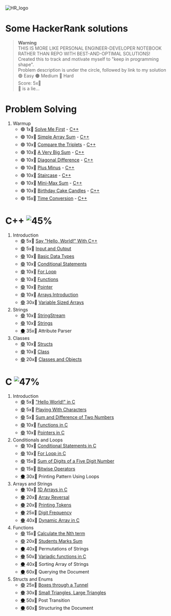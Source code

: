 ![HR_logo]
# Some HackerRank solutions

> __Warning__\
> THIS IS MORE LIKE PERSONAL ENGINEER-DEVELOPER NOTEBOOK RATHER THAN REPO WITH BEST-AND-OPTIMAL SOLUTIONS!\
> Created this to track and motivate myself to "keep in programming shape".\
> Problem description is under the circle, followed by link to my solution\
> :green_circle: Easy :orange_circle: Medium :red_circle: Hard\
> Score: 5x:cherries:\
> :cake: is a lie...

# Problem Solving
1. Warmup
    - :green_circle: 1x:cherries: [Solve Me First](https://www.hackerrank.com/challenges/solve-me-first/problem) - [C++](problem-solving/warmup/solve-me-first.cpp)
    - :green_circle: 10x:cherries: [Simple Array Sum](https://www.hackerrank.com/challenges/simple-array-sum/problem) - [C++](problem-solving/warmup/simple-array-sum.cpp)
    - :green_circle: 10x:cherries: [Compare the Triplets](https://www.hackerrank.com/challenges/compare-the-triplets/problem) - [C++](problem-solving/warmup/compare-the-triplets.cpp)
    - :green_circle: 10x:cherries: [A Very Big Sum](https://www.hackerrank.com/challenges/a-very-big-sum/problem) - [C++](problem-solving/warmup/a-very-big-sum.cpp)
    - :green_circle: 10x:cherries: [Diagonal Difference](https://www.hackerrank.com/challenges/diagonal-difference/problem) - [C++](problem-solving/warmup/diagonal-difference.cpp)
    - :green_circle: 10x:cherries: [Plus Minus](https://www.hackerrank.com/challenges/plus-minus/problem) - [C++](problem-solving/warmup/plus-minus.cpp)
    - :green_circle: 10x:cherries: [Staircase](https://www.hackerrank.com/challenges/staircase/problem) - [C++](problem-solving/warmup/staircase.cpp)
    - :green_circle: 10x:cherries: [Mini-Max Sum](https://www.hackerrank.com/challenges/mini-max-sum/problem) - [C++](problem-solving/warmup/mini-max-sum.cpp)
    - :green_circle: 10x:cherries: [Birthday Cake Candles](https://www.hackerrank.com/challenges/birthday-cake-candles/problem) - [C++](problem-solving/warmup/birthday-cake-candles.cpp)
    - :green_circle: 15x:cherries: [Time Conversion](https://www.hackerrank.com/challenges/time-conversion/problem) - [C++](problem-solving/warmup/time-conversion.cpp)
<!---
Implementation
Strings
Sorting
Search
Graph Theory
Greedy
Dynamic Programming
Constructive Algorithms
Bit Manipulation
Recursion
Game Theory
NP Complete
Debugging
-->

#  C++ ![45%][c++_progress]
1. Introduction
    - [:green_circle:](https://www.hackerrank.com/challenges/cpp-hello-world/problem) 5x:cherries: [Say "Hello, World!" With C++](C++/introduction/cpp-hello-world.cpp)
    - [:green_circle:](https://www.hackerrank.com/challenges/cpp-input-and-output/problem) 5x:cherries: [Input and Output](C++/introduction/cpp-input-and-output.cpp)
    - [:green_circle:](https://www.hackerrank.com/challenges/c-tutorial-basic-data-types/problem) 10x:cherries: [Basic Data Types](C++/introduction/basic-data-types.cpp)
    - [:green_circle:](https://www.hackerrank.com/challenges/c-tutorial-conditional-if-else/problem) 10x:cherries: [Conditional Statements](C++/introduction/conditional-statements.cpp)
    - [:green_circle:](https://www.hackerrank.com/challenges/c-tutorial-for-loop/problem) 10x:cherries: [For Loop](C++/introduction/for-loop.cpp)
    - [:green_circle:](https://www.hackerrank.com/challenges/c-tutorial-functions/problem) 10x:cherries: [Functions](C++/introduction/functions.cpp)
    - [:green_circle:](https://www.hackerrank.com/challenges/c-tutorial-pointer/problem) 10x:cherries: [Pointer](C++/introduction/pointer.cpp)
    - [:green_circle:](https://www.hackerrank.com/challenges/arrays-introduction/problem) 10x:cherries: [Arrays Introduction](C++/introduction/arrays-introduction.cpp)
    - [:green_circle:](https://www.hackerrank.com/challenges/variable-sized-arrays/problem) 30x:cherries: [Variable Sized Arrays](C++/introduction/variable-sized-arrays.cpp)
2. Strings
    - [:green_circle:](https://www.hackerrank.com/challenges/c-tutorial-stringstream/problem) 10x:cherries: [StringStream](C++/strings/stringstream.cpp)
    - [:green_circle:](https://www.hackerrank.com/challenges/c-tutorial-strings/problem) 10x:cherries: [Strings](C++/strings/strings.cpp)
    - [:black_circle:](https://www.hackerrank.com/challenges/attribute-parser/problem) 35x:cherries: Attribute Parser
3. Classes
    - [:green_circle:](https://www.hackerrank.com/challenges/c-tutorial-struct/problem) 10x:cherries: [Structs](C++/classes/struct.cpp)
    - [:green_circle:](https://www.hackerrank.com/challenges/c-tutorial-class/problem) 10x:cherries: [Class](C++/classes/class.cpp)
    - [:green_circle:](https://www.hackerrank.com/challenges/classes-objects/problem) 20x:cherries: [Classes and Objects](C++/classes/classes-objects.cpp)
<!---
    - [:green_circle:](https://www.hackerrank.com/challenges/c-tutorial-conditional-if-else/problem) 30x:cherries: [Box It!](C++/classes/conditional-statements.cpp)
    - [:orange_circle:](https://www.hackerrank.com/challenges/c-tutorial-for-loop/problem) 30x:cherries: [Inherited Code](C++/classes/for-loop.cpp)
    - [:orange_circle:](https://www.hackerrank.com/challenges/c-tutorial-functions/problem) 30x:cherries: [Exceptional Server](C++/classes/functions.cpp)
    - [:orange_circle:](https://www.hackerrank.com/challenges/c-tutorial-pointer/problem) 40x:cherries: [Virtual Functions](C++/classes/pointer.cpp)
    - [:red_circle:](https://www.hackerrank.com/challenges/arrays-introduction/problem) 60x:cherries: [Abstract Classes - Polymorphism](C++/classes/arrays-introduction.cpp)
    -->
# C ![47%][c_progress]
1. Introduction
    - [:green_circle:](https://www.hackerrank.com/challenges/hello-world-c/problem) 5x:cherries: ["Hello World!" in C](C/introduction/hello-world-c.c)
    - [:green_circle:](https://www.hackerrank.com/challenges/playing-with-characters/problem) 5x:cherries: [Playing With Characters](C/introduction/playing-with-characters.c)
    - [:green_circle:](https://www.hackerrank.com/challenges/sum-numbers-c/problem) 5x:cherries: [Sum and Difference of Two Numbers](C/introduction/sum-numbers-c.c)
    - [:green_circle:](https://www.hackerrank.com/challenges/functions-in-c/problem) 10x:cherries: [Functions in C](C/introduction/functions-in-c.c)
    - [:green_circle:](https://www.hackerrank.com/challenges/pointer-in-c/problem) 10x:cherries: [Pointers in C](C/introduction/pointer-in-c.c)
2. Conditionals and Loops
    - [:green_circle:](https://www.hackerrank.com/challenges/conditional-statements-in-c/problem) 10x:cherries: [Conditional Statements in C](C/conditionals-and-loops/conditional-statements-in-c.c)
    - [:green_circle:](https://www.hackerrank.com/challenges/for-loop-in-c/problem) 10x:cherries: [For Loop in C](C/conditionals-and-loops/for-loop-in-c.c)
    - [:green_circle:](https://www.hackerrank.com/challenges/sum-of-digits-of-a-five-digit-number/problem) 15x:cherries: [Sum of Digits of a Five Digit Number](C/conditionals-and-loops/sum-of-digits-of-a-five-digit-number.c)
    - [:green_circle:](https://www.hackerrank.com/challenges/bitwise-operators-in-c/problem) 15x:cherries: [Bitwise Operators](C/conditionals-and-loops/bitwise-operators-in-c.c)
    - [:black_circle:](https://www.hackerrank.com/challenges/printing-pattern-2/problem) 30x:cherries: Printing Pattern Using Loops
3. Arrays and Strings
    - [:orange_circle:](https://www.hackerrank.com/challenges/1d-arrays-in-c/problem) 10x:cherries: [1D Arrays in C](C/arrays-and-strings/1d-arrays-in-c.c)
    - [:orange_circle:](https://www.hackerrank.com/challenges/reverse-array-c/problem) 20x:cherries: [Array Reversal](C/arrays-and-strings/reverse-array-c.c)
    - [:orange_circle:](https://www.hackerrank.com/challenges/printing-tokens-/problem) 20x:cherries: [Printing Tokens](C/arrays-and-strings/printing-tokens.c)
    - [:orange_circle:](https://www.hackerrank.com/challenges/frequency-of-digits-1/problem) 25x:cherries: [Digit Frequency](C/arrays-and-strings/digit-frequency.c)
    - [:orange_circle:](https://www.hackerrank.com/challenges/dynamic-array-in-c/problem) 40x:cherries: [Dynamic Array in C](C/arrays-and-strings/dynamic-array-in-c.c)
4. Functions
    - [:green_circle:](https://www.hackerrank.com/challenges/recursion-in-c/problem) 15x:cherries: [Calculate the Nth term](C/functions/calculate-the-nth-term.c)
    - [:green_circle:](https://www.hackerrank.com/challenges/students-marks-sum/problem) 20x:cherries: [Students Marks Sum](C/functions/students-marks-sum.c)
    - [:black_circle:](https://www.hackerrank.com/challenges/permutations-of-strings/problem) 40x:cherries: Permutations of Strings
    - [:orange_circle:](https://www.hackerrank.com/challenges/variadic-functions-in-c/problem) 50x:cherries: [Variadic functions in C](C/functions/variadic-functions-in-c.c)
    - [:black_circle:](https://www.hackerrank.com/challenges/sorting-array-of-strings/problem) 40x:cherries: Sorting Array of Strings
    - [:black_circle:](https://www.hackerrank.com/challenges/querying-the-document/problem) 60x:cherries: Querying the Document
5. Structs and Enums
    - [:green_circle:](https://www.hackerrank.com/challenges/too-high-boxes/problem) 25x:cherries: [Boxes through a Tunnel](C/structs-and-enums/boxes-through-a-tunnel.c)
    - [:orange_circle:](https://www.hackerrank.com/challenges/small-triangles-large-triangles/problem) 30x:cherries: [Small Triangles, Large Triangles](C/structs-and-enums/small-triangles-large-triangles.c)
    - [:black_circle:](https://www.hackerrank.com/challenges/post-transition/problem) 50x:cherries: Post Transition
    - [:black_circle:](https://www.hackerrank.com/challenges/structuring-the-document/problem) 60x:cherries: Structuring the Document

[HR_logo]: https://hrcdn.net/fcore/assets/brand/logo-new-white-green-a5cb16e0ae.svg
[c_progress]: https://progress-bar.dev/47
[problem_solving_progress]: https://progress-bar.dev/45
[c++_progress]: https://progress-bar.dev/86
